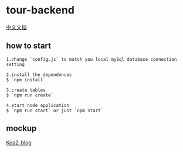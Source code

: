 # tour-backend

[中文文档]('https://github.com/AlanWenhao/tour-backend/blob/master/README-zh.md')
## how to start
```
1.change `config.js` to match you local mySql database connection setting

2.install the dependences
$ `npm install`

3.create tables
$ `npm run create`

4.start node application
$ `npm run start` or just `npm start`
```

## mockup
[Koa2-blog](https://github.com/wclimb/Koa2-blog)  
